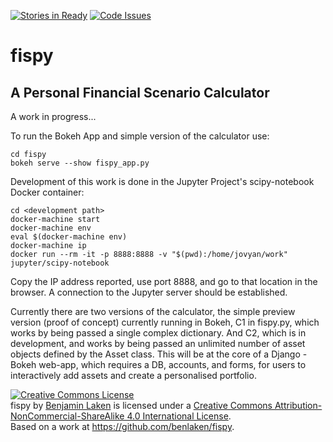 [![Stories in Ready](https://badge.waffle.io/benlaken/fispy.png?label=ready&title=Ready)](https://waffle.io/benlaken/fispy)
[![Code Issues](https://www.quantifiedcode.com/api/v1/project/c93811158c0743bfbde1e540ae4f5d3c/badge.svg)](https://www.quantifiedcode.com/app/project/c93811158c0743bfbde1e540ae4f5d3c)
# fispy #
## A Personal Financial Scenario Calculator ##

A work in progress...

To run the Bokeh App and simple version of the calculator use:

	cd fispy
	bokeh serve --show fispy_app.py


Development of this work is done in the Jupyter Project's scipy-notebook Docker container:

```
cd <development path>
docker-machine start
docker-machine env
eval $(docker-machine env)
docker-machine ip
docker run --rm -it -p 8888:8888 -v "$(pwd):/home/jovyan/work" jupyter/scipy-notebook

```
Copy the IP address reported, use port 8888, and go to that location in the browser. A connection to the Jupyter server should be established.

Currently there are two versions of the calculator, the simple preview version (proof of concept) currently running in Bokeh, C1 in fispy.py, which works by being passed a single complex dictionary. And C2, which is in development, and works by being passed an unlimited number of asset objects defined by the Asset class. This will be at the core of a Django - Bokeh web-app, which requires a DB, accounts, and forms, for users to interactively add assets and create a personalised portfolio.

<a rel="license" href="http://creativecommons.org/licenses/by-nc-sa/4.0/"><img alt="Creative Commons License" style="border-width:0" src="https://i.creativecommons.org/l/by-nc-sa/4.0/88x31.png" /></a><br /><span xmlns:dct="http://purl.org/dc/terms/" property="dct:title">fispy</span> by <a xmlns:cc="http://creativecommons.org/ns#" href="https://github.com/benlaken/fispy" property="cc:attributionName" rel="cc:attributionURL">Benjamin Laken</a> is licensed under a <a rel="license" href="http://creativecommons.org/licenses/by-nc-sa/4.0/">Creative Commons Attribution-NonCommercial-ShareAlike 4.0 International License</a>.<br />Based on a work at <a xmlns:dct="http://purl.org/dc/terms/" href="https://github.com/benlaken/fispy" rel="dct:source">https://github.com/benlaken/fispy</a>.
